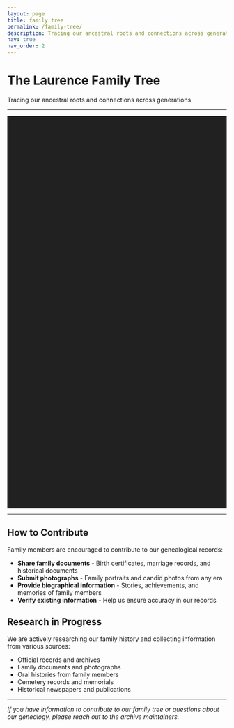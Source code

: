 ```yaml
---
layout: page
title: family tree
permalink: /family-tree/
description: Tracing our ancestral roots and connections across generations
nav: true
nav_order: 2
---
```


# The Laurence Family Tree
Tracing our ancestral roots and connections across generations

---

  <div id="FamilyChart" class="f3" style="width:100%;height:900px;margin:auto;background-color:rgb(33,33,33);color:#fff;"></div>
  <link rel="stylesheet" href="https://unpkg.com/family-chart@0.4.5/dist/styles/family-chart.css">
  <script src="https://unpkg.com/d3@6"></script>
  <script type="module" src="https://unpkg.com/family-chart@0.4.5"></script>
  <script type="module">
    
    create(data())

    function create(data) {
      const f3Chart = f3.createChart('#FamilyChart', data)
        .setTransitionTime(1000)
        .setCardXSpacing(250)
        .setCardYSpacing(150)
        .setSingleParentEmptyCard(true, {label: 'ADD'})
        .setShowSiblingsOfMain(true)
        .setOrientationVertical()
        .setAncestryDepth(1)
        .setProgenyDepth(2)
    
      const f3Card = f3Chart.setCard(f3.CardHtml)
        .setCardDisplay([["first name","last name"],[]])
        .setCardDim({})
        .setMiniTree(true)
        .setStyle('rect')
        .setOnHoverPathToMain()
    
      
      const f3EditTree = f3Chart.editTree()
        .fixed(true)
        .setFields(["first name","last name","avatar"])
        .setEditFirst(true)
      
      f3EditTree.setNoEdit()
      
      f3Card.setOnCardClick((e, d) => {
        f3EditTree.open(d)
        if (f3EditTree.isAddingRelative()) return
        f3Card.onCardClickDefault(e, d)
      })
    
      f3Chart.updateTree({initial: true})
      f3EditTree.open(f3Chart.getMainDatum())
    
      f3Chart.updateTree({initial: true})
    }
    
    function data() {
      return [
        {
          "id": "0",
          "rels": {
            "spouses": [
              "8b576785-2654-47c0-b2cc-fe38f75d37c7"
            ],
            "children": [],
            "father": "ea7687c8-b5eb-4005-ba00-2e4da493c8ef",
            "mother": "dd0b5b8a-c07a-4bbe-a47b-4c94e9bf478b"
          },
          "data": {
            "first name": "Alexander Adam",
            "last name": "Laurence",
            "birthday": "1992",
            "avatar": "",
            "gender": "M"
          }
        },
        {
          "id": "8b576785-2654-47c0-b2cc-fe38f75d37c7",
          "data": {
            "gender": "F",
            "first name": "Rino",
            "last name": "Laurence",
            "birthday": "1996",
            "avatar": ""
          },
          "rels": {
            "spouses": [
              "0"
            ],
            "children": [],
            "father": "509c89bb-af8f-4315-a442-6315a24f0c8a",
            "mother": "2336140f-80ec-4b82-ba56-2896304c9091"
          }
        },
        {
          "id": "ea7687c8-b5eb-4005-ba00-2e4da493c8ef",
          "data": {
            "gender": "M",
            "first name": "Anoj",
            "last name": "Chhetri",
            "birthday": "",
            "avatar": ""
          },
          "rels": {
            "children": [
              "0",
              "d01cc846-8fa2-4bf8-936f-907b3a44d6d9"
            ],
            "spouses": [
              "dd0b5b8a-c07a-4bbe-a47b-4c94e9bf478b"
            ]
          }
        },
        {
          "id": "dd0b5b8a-c07a-4bbe-a47b-4c94e9bf478b",
          "data": {
            "gender": "F",
            "first name": "Rhea",
            "last name": "Basista",
            "birthday": "",
            "avatar": ""
          },
          "rels": {
            "children": [
              "0",
              "d01cc846-8fa2-4bf8-936f-907b3a44d6d9"
            ],
            "spouses": [
              "ea7687c8-b5eb-4005-ba00-2e4da493c8ef"
            ]
          }
        },
        {
          "id": "509c89bb-af8f-4315-a442-6315a24f0c8a",
          "data": {
            "gender": "M",
            "first name": "Katsuhiro",
            "last name": "Arai",
            "birthday": "",
            "avatar": ""
          },
          "rels": {
            "children": [
              "df82ee03-031c-4d5b-a5bd-552cf6f21731",
              "8b576785-2654-47c0-b2cc-fe38f75d37c7"
            ],
            "spouses": [
              "2336140f-80ec-4b82-ba56-2896304c9091"
            ]
          }
        },
        {
          "id": "2336140f-80ec-4b82-ba56-2896304c9091",
          "data": {
            "gender": "F",
            "first name": "Takako",
            "last name": "Morimoto (Inaguma)",
            "birthday": "",
            "avatar": ""
          },
          "rels": {
            "children": [
              "df82ee03-031c-4d5b-a5bd-552cf6f21731",
              "8b576785-2654-47c0-b2cc-fe38f75d37c7",
              "07e93ead-545a-43cd-a7a3-d96677c369cb"
            ],
            "spouses": [
              "509c89bb-af8f-4315-a442-6315a24f0c8a",
              "654fbdb3-f3a8-411a-8d45-f46401c43fda"
            ]
          }
        },
        {
          "id": "d01cc846-8fa2-4bf8-936f-907b3a44d6d9",
          "data": {
            "gender": "M",
            "first name": "Avishkar",
            "last name": "Chhetri",
            "birthday": "1994",
            "avatar": ""
          },
          "rels": {
            "father": "ea7687c8-b5eb-4005-ba00-2e4da493c8ef",
            "mother": "dd0b5b8a-c07a-4bbe-a47b-4c94e9bf478b"
          }
        },
        {
          "id": "df82ee03-031c-4d5b-a5bd-552cf6f21731",
          "data": {
            "gender": "M",
            "first name": "Hiroki",
            "last name": "Arai",
            "birthday": "",
            "avatar": ""
          },
          "rels": {
            "father": "509c89bb-af8f-4315-a442-6315a24f0c8a",
            "mother": "2336140f-80ec-4b82-ba56-2896304c9091",
            "children": [
              "8b3e2350-07b8-47ca-be8a-def4959497cf",
              "6fe7b90e-8d67-4197-a936-f392e6f5f6cb",
              "aeeb18fe-19fe-4268-9860-19ac2425c90d"
            ],
            "spouses": [
              "dd04e1cb-8903-4a97-b9bb-3d044c09604d"
            ]
          }
        },
        {
          "id": "654fbdb3-f3a8-411a-8d45-f46401c43fda",
          "data": {
            "gender": "M",
            "first name": "Masunobu",
            "last name": "Morimoto",
            "birthday": "",
            "avatar": ""
          },
          "rels": {
            "spouses": [
              "2336140f-80ec-4b82-ba56-2896304c9091"
            ],
            "children": [
              "07e93ead-545a-43cd-a7a3-d96677c369cb"
            ]
          }
        },
        {
          "id": "07e93ead-545a-43cd-a7a3-d96677c369cb",
          "data": {
            "gender": "M",
            "first name": "Kento",
            "last name": "Morimoto",
            "birthday": "",
            "avatar": ""
          },
          "rels": {
            "father": "654fbdb3-f3a8-411a-8d45-f46401c43fda",
            "mother": "2336140f-80ec-4b82-ba56-2896304c9091"
          }
        },
        {
          "id": "dd04e1cb-8903-4a97-b9bb-3d044c09604d",
          "data": {
            "gender": "F",
            "first name": "Yuki",
            "last name": "Arai",
            "birthday": "",
            "avatar": ""
          },
          "rels": {
            "spouses": [
              "df82ee03-031c-4d5b-a5bd-552cf6f21731"
            ],
            "children": [
              "8b3e2350-07b8-47ca-be8a-def4959497cf",
              "6fe7b90e-8d67-4197-a936-f392e6f5f6cb",
              "aeeb18fe-19fe-4268-9860-19ac2425c90d"
            ]
          }
        },
        {
          "id": "8b3e2350-07b8-47ca-be8a-def4959497cf",
          "data": {
            "gender": "M",
            "first name": "Hayato",
            "last name": "Arai",
            "birthday": "",
            "avatar": ""
          },
          "rels": {
            "father": "df82ee03-031c-4d5b-a5bd-552cf6f21731",
            "mother": "dd04e1cb-8903-4a97-b9bb-3d044c09604d",
            "children": [],
            "spouses": []
          }
        },
        {
          "id": "6fe7b90e-8d67-4197-a936-f392e6f5f6cb",
          "data": {
            "gender": "F",
            "first name": "Kii",
            "last name": "Arai",
            "birthday": "",
            "avatar": ""
          },
          "rels": {
            "mother": "dd04e1cb-8903-4a97-b9bb-3d044c09604d",
            "father": "df82ee03-031c-4d5b-a5bd-552cf6f21731",
            "children": [],
            "spouses": []
          }
        },
        {
          "id": "aeeb18fe-19fe-4268-9860-19ac2425c90d",
          "data": {
            "gender": "M",
            "first name": "Minato",
            "last name": "Arai",
            "birthday": "",
            "avatar": ""
          },
          "rels": {
            "father": "df82ee03-031c-4d5b-a5bd-552cf6f21731",
            "mother": "dd04e1cb-8903-4a97-b9bb-3d044c09604d"
          }
        }
      ]
    }

  </script>

---

## How to Contribute

Family members are encouraged to contribute to our genealogical records:

- **Share family documents** - Birth certificates, marriage records, and historical documents
- **Submit photographs** - Family portraits and candid photos from any era
- **Provide biographical information** - Stories, achievements, and memories of family members
- **Verify existing information** - Help us ensure accuracy in our records

## Research in Progress

We are actively researching our family history and collecting information from various sources:

- Official records and archives
- Family documents and photographs
- Oral histories from family members
- Cemetery records and memorials
- Historical newspapers and publications

---

*If you have information to contribute to our family tree or questions about our genealogy, please reach out to the archive maintainers.* 
